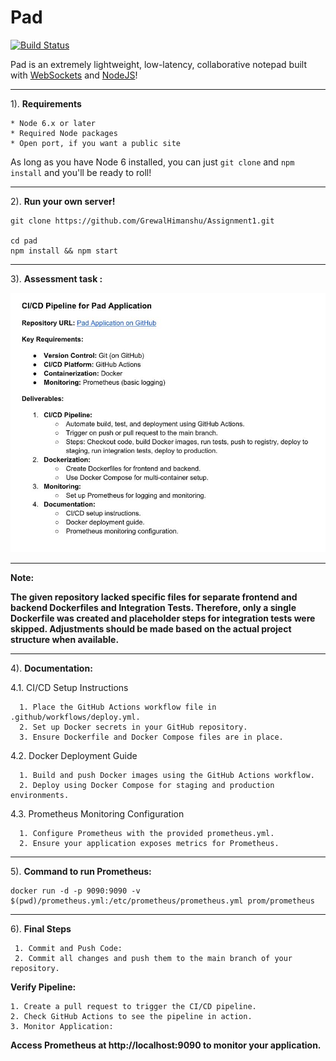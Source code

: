 # Pad 
[![Build Status](https://travis-ci.org/petercunha/Pad.svg?branch=master)](https://travis-ci.org/petercunha/Pad)

Pad is an extremely lightweight, low-latency, collaborative notepad built with [WebSockets](https://en.wikipedia.org/wiki/WebSocket) and [NodeJS](https://nodejs.org/)!

-----------------------

1). **Requirements**

    * Node 6.x or later
    * Required Node packages
    * Open port, if you want a public site

As long as you have Node 6 installed, you can just `git clone` and `npm install` and you'll be ready to roll!

-----------------------

2). **Run your own server!**

    git clone https://github.com/GrewalHimanshu/Assignment1.git

    cd pad
    npm install && npm start

-----------------------

3). **Assessment task :**

 ![Assessment Tasks Screenshot](https://github.com/GrewalHimanshu/Assignment1/blob/main/Screenshots/AssessmentTasks.JPG?raw=true)

-----------------------


**Note:** 


**The given repository lacked specific files for separate frontend and backend Dockerfiles and Integration Tests. Therefore, only a single Dockerfile was created and placeholder steps for integration tests were skipped. Adjustments should be made based on the actual project structure when available.**



-----------------------

4). **Documentation:**


  4.1. CI/CD Setup Instructions
  
      1. Place the GitHub Actions workflow file in .github/workflows/deploy.yml.
      2. Set up Docker secrets in your GitHub repository.
      3. Ensure Dockerfile and Docker Compose files are in place.

  4.2. Docker Deployment Guide
  
      1. Build and push Docker images using the GitHub Actions workflow.
      2. Deploy using Docker Compose for staging and production environments.

  4.3. Prometheus Monitoring Configuration
  
      1. Configure Prometheus with the provided prometheus.yml.
      2. Ensure your application exposes metrics for Prometheus.

 -----------------------------
 
5). **Command to run Prometheus:**

    docker run -d -p 9090:9090 -v $(pwd)/prometheus.yml:/etc/prometheus/prometheus.yml prom/prometheus

---------------

6). **Final Steps**

     1. Commit and Push Code:
     2. Commit all changes and push them to the main branch of your repository.

**Verify Pipeline:**

    1. Create a pull request to trigger the CI/CD pipeline.
    2. Check GitHub Actions to see the pipeline in action.
    3. Monitor Application:
   **Access Prometheus at http://localhost:9090 to monitor your application.**
